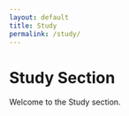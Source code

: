 ```yaml
---
layout: default
title: Study
permalink: /study/
---
```


# Study Section

Welcome to the Study section.
